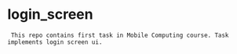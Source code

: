 # login_screen

``` This repo contains first task in Mobile Computing course. Task implements login screen ui.```
